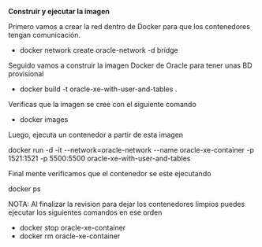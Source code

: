 **Construir y ejecutar la imagen**

Primero vamos a crear la red dentro de Docker para que los contenedores tengan comunicación.

- docker network create oracle-network -d bridge

Seguido vamos a construir la imagen Docker de Oracle para tener unas BD provisional

- docker build -t oracle-xe-with-user-and-tables .

Verificas que la imagen se cree con el siguiente comando

- docker images

Luego, ejecuta un contenedor a partir de esta imagen

docker run -d -it --network=oracle-network --name oracle-xe-container -p 1521:1521 -p 5500:5500 oracle-xe-with-user-and-tables

Final mente verificamos que el contenedor se este ejecutando

docker ps

NOTA: Al finalizar la revision para dejar los contenedores limpios puedes ejecutar los siguientes comandos en ese orden
- docker stop oracle-xe-container
- docker rm oracle-xe-container